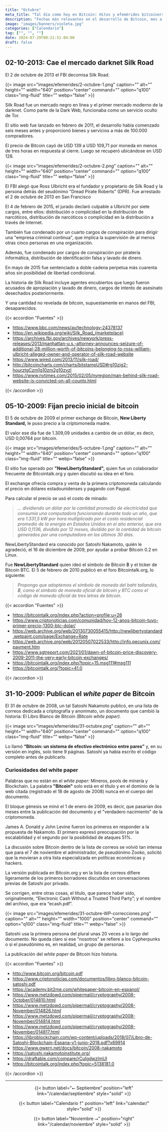 ```yaml
---
title: "Octubre"
meta_title: "Tal día como hoy en Bitcoin: Hitos y efemérides bitcoiners | Proyecto Bitcoin"
description: "Fechas más relevantes en el desarrollo de Bitcoin, mes a mes"
image: "images/banners/violeta.jpg"
categories: ["Calendario"]
tag: ["", "", ""]
date: 2024-07-29T00:21:51-04:00
draft: false
---
```


## 02-10-2013: Cae el mercado darknet Silk Road

El 2 de octubre de 2013 el FBI decomisa Silk Road.

{{< image src="images/efemerides/2-octubre-1.png" caption="" alt="" height="" width="640" position="center" command="" option="q100" class="img-fluid" title=""  webp="false" >}}

Silk Road fue un mercado negro en línea y el primer mercado moderno de la darknet. Como parte de la Dark Web, funcionaba como un servicio oculto de Tor.

El sitio web fue lanzado en febrero de 2011, el desarrollo había comenzado seis meses antes y proporcionó bienes y servicios a más de 100.000 compradores.

El precio de Bitcoin cayó de USD 139 a USD 109,71 por moneda en menos de tres horas en respuesta al cierre. Luego se recuperó ubicándose en USD 128.

{{< image src="images/efemerides/2-octubre-2.png" caption="" alt="" height="" width="640" position="center" command="" option="q100" class="img-fluid" title=""  webp="false" >}}

El FBI alegó que Ross Ulbricht era el fundador y propietario de Silk Road y la persona detrás del seudónimo "Dread Pirate Roberts" (DPR). Fue arrestado el 2 de octubre de 2013 en San Francisco

El 4 de febrero de 2015, el jurado declaró culpable a Ulbricht por siete cargos, entre ellos: distribución o complicidad en la distribución de narcóticos, distribución de narcóticos o complicidad en la distribución a través de Internet.

También fue condenado por un cuarto cargos de conspiración para dirigir una "empresa criminal continua", que implica la supervisión de al menos otras cinco personas en una organización.

Además, fue condenado por cargos de conspiración por piratería informática, distribución de identificación falsa y lavado de dinero.

En mayo de 2015 fue sentenciado a doble cadena perpetua más cuarenta años sin posibilidad de libertad condicional.

La historia de Silk Road incluye agentes encubiertos que luego fueron acusados de apropiación y lavado de dinero, cargos de intento de asesinato desechados posteriormente.

Y una cantidad no revelada de bitcoin, supuestamente en manos del FBI, desaparecidos.

{{< accordion "Fuentes" >}}

- <https://www.bbc.com/news/av/technology-24378137>
- <https://en.wikipedia.org/wiki/Silk_Road_(marketplace)>
- <https://archives.fbi.gov/archives/newyork/press-releases/2013/manhattan-u.s.-attorney-announces-seizure-of-additional-28-million-worth-of-bitcoins-belonging-to-ross-william-ulbricht-alleged-owner-and-operator-of-silk-road-website>
- <https://www.wired.com/2013/11/silk-road/>
- <http://bitcoincharts.com/charts/bitstampUSD#rg10zig2-hourztgCzm1g10zm2g10zvzl>
- <https://www.nytimes.com/2015/02/05/nyregion/man-behind-silk-road-website-is-convicted-on-all-counts.html>

{{< /accordion >}}

## 05-10-2009: Fijan precio inicial de bitcoin

El 5 de octubre de 2009 el primer exchange de Bitcoin, **New Liberty Standard,** le puso precio a la criptomoneda madre.

El valor ese día fue de 1.309,09 unidades a cambio de un dólar, es decir, USD 0,00764 por bitcoin.

{{< image src="images/efemerides/5-octubre-1.png" caption="" alt="" height="" width="640" position="center" command="" option="q100" class="img-fluid" title=""  webp="false" >}}

El sitio fue operado por **"NewLibertyStandard",** quien fue un colaborador frecuente de Bitcointalk.org y quien discutió su idea en el foro.

El exchange ofrecía compra y venta de la primera criptomoneda calculando el precio en dólares estadounidenses y pagando con Paypal.

Para calcular el precio se usó el costo de minado:

>_... dividiendo un dólar por la cantidad promedio de electricidad que consumía una computadora funcionando durante todo un año, que era 1.331,5 kW por hora multiplicado por el costo residencial promedio de la energía en Estados Unidos en el año anterior, que era USD 0,1136, dividido por 12 meses, dividido por la cantidad de bitcoin generados por una computadora en los últimos 30 días._

NewLibertyStandard era conocido por Satoshi Nakamoto, quién le agradeció, el 16 de diciembre de 2009, por ayudar a probar Bitcoin 0.2 en Linux.

Fue **NewLibertyStandard** quien ideó el símbolo de Bitcoin ฿ y el ticker de Bitcoin BTC. El 5 de febrero de 2010 publicó en el foro Bitcointalk.org, lo siguiente:

>_Propongo que adoptemos el símbolo de moneda del baht tailandés, ฿, como el símbolo de moneda oficial de bitcoin y BTC como el código de moneda oficial de tres letras de bitcoin._

{{< accordion "Fuentes" >}}

- <https://bitcointalk.org/index.php?action=profile;u=26>
- <https://www.criptonoticias.com/comunidad/hoy-12-anos-bitcoin-tuvo-primer-precio-1300-btc-dolar/>
- <https://web.archive.org/web/20130730055415/http://newlibertystandard.wetpaint.com/page/Exchange+Rate>
- <https://web.archive.org/web/20120507022533/http://info.pecunix.com/payment.htm>
- <https://www.sgtreport.com/2021/01/dawn-of-bitcoin-price-discovery-2009-2011-the-very-early-bitcoin-exchanges/>
- <https://bitcointalk.org/index.php?topic=15.msg111#msg111>
- <https://bitcointalk.org/?topic=41.0>

{{< /accordion >}}

## 31-10-2009: Publican el _white paper_ de Bitcoin

El 31 de octubre de 2008, un tal Satoshi Nakamoto publicó, en una lista de correos dedicada a criptografía y anonimato, un documento que cambió la historia: El Libro Blanco de Bitcoin _(Bitcoin white paper)._

{{< image src="images/efemerides/31-octubre.png" caption="" alt="" height="" width="640" position="center" command="" option="q100" class="img-fluid" title=""  webp="false" >}}

Lo llamó **“Bitcoin: un sistema de efectivo electrónico entre pares”** y, en su versión en inglés, solo tiene 9 páginas. Satoshi ya había escrito el código completo antes de publicarlo.

### Curiosidades del white paper

Palabras que no están en el _white paper:_ Mineros, pools de minería y Blockchain. La palabra **"Bitcoin"** solo está en el título y en el dominio de la web citada (registrado el 18 de agosto de 2008) nunca en el cuerpo del documento.

El bloque génesis se minó el 1 de enero de 2009, es decir, que pasarían dos meses entre la publicación del documento y el "verdadero nacimiento" de la criptomoneda.

James A. Donald y John Levine fueron los primeros en responder a la propuesta de Nakamoto. El primero expresó preocupación por la escalabilidad y el segundo por la posibilidad de ataques 51%.

La discusión sobre Bitcoin dentro de la lista de correos se volvió tan intensa que para el 7 de noviembre el administrador, de pseudónimo Zooko, solicitó que la movieran a otra lista especializada en políticas económicas y hackers.

La versión publicada en Bitcoin.org y en la lista de correos difiere ligeramente de los primeros borradores discutidos en conversaciones previas de Satoshi por privado.

Se corrigen, entre otras cosas, el título, que parece haber sido, originalmente, “Electronic Cash Without a Trusted Third Party”; y el nombre del archivo, que era “ecash.pdf”.

{{< image src="images/efemerides/31-octubre-WP-correcciones.png" caption="" alt="" height="" width="1000" position="center" command="" option="q100" class="img-fluid" title=""  webp="false" >}}

Satoshi usa la primera persona del plural unas 20 veces a lo largo del documento. No queda claro si ese "nosotros" se refiere a los Cypherpunks o si el pseudónimo es, en realidad, un grupo de personas.

La publicación del _white paper_ de Bitcoin hizo historia.

{{< accordion "Fuentes" >}}

- <http://www.bitcoin.org/bitcoin.pdf>
- <https://www.criptonoticias.com/documentos/libro-blanco-bitcoin-satoshi.pdf>
- <https://academy.bit2me.com/whitepaper-bitcoin-en-espanol/>
- <https://www.metzdowd.com/pipermail/cryptography/2008-October/014810.html>
- <https://www.metzdowd.com/pipermail/cryptography/2008-November/014826.html>
- <https://www.metzdowd.com/pipermail/cryptography/2008-November/014814.html>
- <https://www.metzdowd.com/pipermail/cryptography/2008-November/014817.html>
- <https://libroblockchain.com/wp-content/uploads/2018/07/Libro-de-Satoshi-Blockchain-Espana-v1-junio-2018.pdf?x69914>
- <https://www.gwern.net/docs/bitcoin/2008-nakamoto>
- <https://satoshi.nakamotoinstitute.org/>
- <https://draftable.com/compare/rCuIgdwzImUI>
- <https://bitcointalk.org/index.php?topic=5138181.0>

{{< /accordion >}}

<hr>

<p><center>
{{< button label="⭠ Septiembre" position="left" link="/calendar/septiembre" style="solid" >}}

{{< button label="Calendario ⭡" position="left" link="calendar/" style="solid" >}}

{{< button label="Noviembre ⭢" position="right" link="/calendar/noviembre" style="solid" >}}
</center></p>
